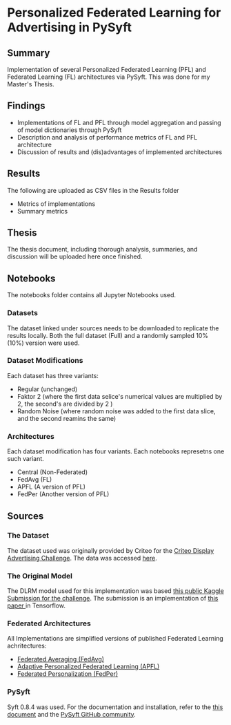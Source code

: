 # Personalized Federated Learning for Advertising in PySyft

## Summary
Implementation of several Personalized Federated Learning (PFL) and Federated Learning (FL) architectures via PySyft. This was done for my Master's Thesis. 

## Findings

- Implementations of FL and PFL through model aggregation and passing of model dictionaries through PySyft
- Description and analysis of performance metrics of FL and PFL architecture
- Discussion of results and (dis)advantages of implemented architectures

## Results
The following are uploaded as CSV files in the Results folder

- Metrics of implementations 
- Summary metrics

## Thesis

The thesis document, including thorough analysis, summaries, and discussion will be uploaded here once finished.

## Notebooks

The notebooks folder contains all Jupyter Notebooks used. 

### Datasets
The dataset linked under sources needs to be downloaded to replicate the results locally. Both the full dataset (Full) and a randomly sampled 10% (10%) version were used.

### Dataset Modifications
Each dataset has three variants:
- Regular (unchanged)
- Faktor 2 (where the first data selice's numerical values are multiplied by 2, the second's are divided by 2  )
- Random Noise (where random noise was added to the first data slice, and the second reamins the same)

### Architectures
Each dataset modification has four variants. Each notebooks represetns one such variant.
- Central (Non-Federated)
- FedAvg (FL)
- APFL (A version of PFL)
- FedPer (Another version of PFL)



## Sources

### The Dataset
The dataset used was originally provided by Criteo for the <a href="https://www.kaggle.com/competitions/criteo-display-ad-challenge">Criteo Display Advertising Challenge</a>.
The data was accessed <a href="https://tianchi.aliyun.com/dataset/144733">here</a>.<br />

### The Original Model
The DLRM model used for this implementation was based <a href="https://www.kaggle.com/code/egordm/deep-learning-recommendation-model-dlrm">this public Kaggle Submission for the challenge</a>. The submission is an implementation of [this paper ](https://arxiv.org/abs/1906.00091)in Tensorflow.

### Federated Architectures
All Implementations are simplified versions of published Federated Learning achritectures:

</td>
<td valign="top">

- [Federated Averaging (FedAvg)](https://arxiv.org/abs/1602.05629)</a>
- [Adaptive Personalized Federated Learning (APFL)](https://arxiv.org/abs/2003.13461)</a>
- [Federated Personalization (FedPer)](https://arxiv.org/pdf/1912.00818.pdf)</a>

</td>

### PySyft

Syft 0.8.4 was used. For the documentation and installation, refer to the [this document](https://openmined.github.io/PySyft/) and the [PySyft GitHub community](https://github.com/OpenMined/PySyft).

